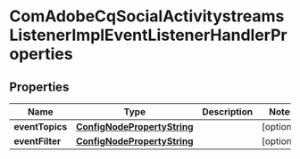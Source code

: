 

# ComAdobeCqSocialActivitystreamsListenerImplEventListenerHandlerProperties

## Properties

Name | Type | Description | Notes
------------ | ------------- | ------------- | -------------
**eventTopics** | [**ConfigNodePropertyString**](ConfigNodePropertyString.md) |  |  [optional]
**eventFilter** | [**ConfigNodePropertyString**](ConfigNodePropertyString.md) |  |  [optional]



